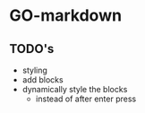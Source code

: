 # GO-markdown

## TODO's

* styling
* add blocks
* dynamically style the blocks
    * instead of after enter press
